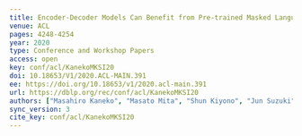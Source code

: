 ```yaml
---
title: Encoder-Decoder Models Can Benefit from Pre-trained Masked Language Models in Grammatical Error Correction.
venue: ACL
pages: 4248-4254
year: 2020
type: Conference and Workshop Papers
access: open
key: conf/acl/KanekoMKSI20
doi: 10.18653/V1/2020.ACL-MAIN.391
ee: https://doi.org/10.18653/v1/2020.acl-main.391
url: https://dblp.org/rec/conf/acl/KanekoMKSI20
authors: ["Masahiro Kaneko", "Masato Mita", "Shun Kiyono", "Jun Suzuki", "Kentaro Inui"]
sync_version: 3
cite_key: conf/acl/KanekoMKSI20
---
```

